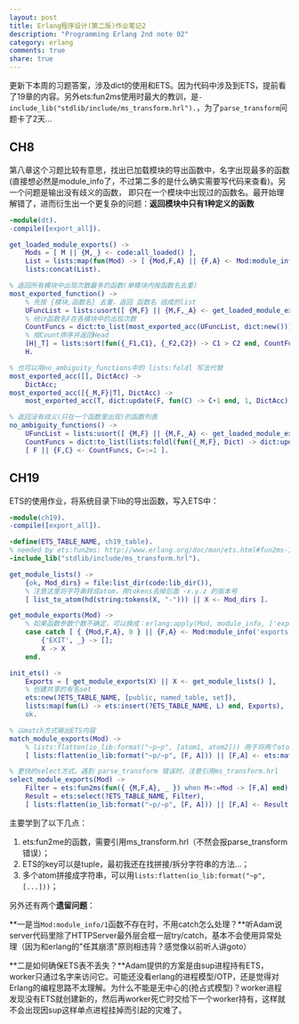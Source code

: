 ```yaml
---
layout: post
title: Erlang程序设计(第二版)作业笔记2
description: "Programming Erlang 2nd note 02"
category: erlang
comments: true
share: true
---
```


更新下本周的习题答案，涉及dict的使用和ETS。因为代码中涉及到ETS，提前看了19章的内容。另外ets:fun2ms使用时最大的教训，是`-include_lib("stdlib/include/ms_transform.hrl").`，为了`parse_transform`问题卡了2天...

## CH8

第八章这个习题比较有意思，找出已加载模块的导出函数中，名字出现最多的函数(直接想必然是module_info了，不过第二多的是什么确实需要写代码来查看)。另一个问题是输出没有歧义的函数，
即只在一个模块中出现过的函数名。最开始理解错了，进而衍生出一个更复杂的问题：**返回模块中只有1种定义的函数**

~~~erlang
-module(dt).
-compile([export_all]).

get_loaded_module_exports() ->
	Mods = [ M || {M,_} <- code:all_loaded() ],
	List = lists:map(fun(Mod) -> [ {Mod,F,A} || {F,A} <- Mod:module_info('exports') ] end, Mods),
	lists:concat(List).

% 返回所有模块中出现次数最多的函数(单模块内按函数名去重)
most_exported_function() ->
	% 先按 {模块,函数名} 去重，返回 函数名 组成的list
	UFuncList = lists:usort([ {M,F} || {M,F,_A} <- get_loaded_module_exports() ]),
	% 统计函数名F在各模块中的出现次数
	CountFuncs = dict:to_list(most_exported_acc(UFuncList, dict:new())),
	% 按Count排序并返回Head
	[H|_T] = lists:sort(fun({_F1,C1}, {_F2,C2}) -> C1 > C2 end, CountFuncs),
	H.

% 也可以用no_ambiguity_functions中的 lists:foldl 写法代替
most_exported_acc([], DictAcc) ->
	DictAcc;
most_exported_acc([{_M,F}|T], DictAcc) ->
	most_exported_acc(T, dict:update(F, fun(C) -> C+1 end, 1, DictAcc)).

% 返回没有歧义(只在一个函数里出现)的函数列表
no_ambiguity_functions() ->
	UFuncList = lists:usort([ {M,F} || {M,F,_A} <- get_loaded_module_exports() ]),
	CountFuncs = dict:to_list(lists:foldl(fun({_M,F}, Dict) -> dict:update(F, fun(C) -> C+1 end, 1, Dict) end, dict:new(), UFuncList)),
	[ F || {F,C} <- CountFuncs, C=:=1 ].
~~~

## CH19

ETS的使用作业，将系统目录下lib的导出函数，写入ETS中：

~~~erlang
-module(ch19).
-compile([export_all]).

-define(ETS_TABLE_NAME, ch19_table).
% needed by ets:fun2ms: http://www.erlang.org/doc/man/ets.html#fun2ms-1
-include_lib("stdlib/include/ms_transform.hrl").

get_module_lists() ->
	{ok, Mod_dirs} = file:list_dir(code:lib_dir()),
	% 注意这里将字符串转成atom，用tokens去掉后面 -x.y.z 的版本号
	[ list_to_atom(hd(string:tokens(X, "-"))) || X <- Mod_dirs ].

get_module_exports(Mod) ->
	% 如果函数参数个数不确定，可以换成：erlang:apply(Mod, module_info, ['exports'])
	case catch [ { {Mod,F,A}, 0 } || {F,A} <- Mod:module_info('exports'), F=/=module_info ] of
		{'EXIT', _} -> [];
		X -> X
	end.

init_ets() ->
	Exports = [ get_module_exports(X) || X <- get_module_lists() ],
	% 创建共享的有名set
	ets:new(?ETS_TABLE_NAME, [public, named_table, set]),
	lists:map(fun(L) -> ets:insert(?ETS_TABLE_NAME, L) end, Exports),
	ok.

% 以match方式输出ETS内容
match_module_exports(Mod) ->
	% lists:flatten(io_lib:format("~p~p", [atom1, atom2])) 用于将两个atom拼接为字符串
	[ lists:flatten(io_lib:format("~p/~p", [F, A])) || [F,A] <- ets:match(?ETS_TABLE_NAME, { {Mod,'$1','$2'}, '_' })].

% 更快的select方式。遇到 parse_transform 错误时，注意引用ms_transform.hrl
select_module_exports(Mod) ->
	Filter = ets:fun2ms(fun({ {M,F,A}, _ }) when M=:=Mod -> [F,A] end),
	Result = ets:select(?ETS_TABLE_NAME, Filter),
	[ lists:flatten(io_lib:format("~p/~p", [F, A])) || [F,A] <- Result ].
~~~

主要学到了以下几点：

1. ets:fun2me的函数，需要引用ms_transform.hrl（不然会报parse_transform错误）；
2. ETS的key可以是tuple，最初我还在找拼接/拆分字符串的方法...；
3. 多个atom拼接成字符串，可以用`lists:flatten(io_lib:format("~p", [...]))`；

另外还有两个**遗留问题**：

**一是当`Mod:module_info/1`函数不存在时，不用catch怎么处理？**听Adam说server代码里除了HTTPServer最外层会框一层try/catch，基本不会使用异常处理（因为和erlang的"任其崩溃"原则相违背？感觉像以前听人讲goto）

**二是如何确保ETS表不丢失？**Adam提供的方案是由sup进程持有ETS，worker只通过名字来访问它。可能还没看erlang的进程模型/OTP，还是觉得对Erlang的编程思路不太理解。为什么不能是无中心的(抢占式模型)？worker进程发现没有ETS就创建新的，然后再worker死亡时交给下一个worker持有，这样就不会出现因sup这样单点进程挂掉而引起的灾难了。
